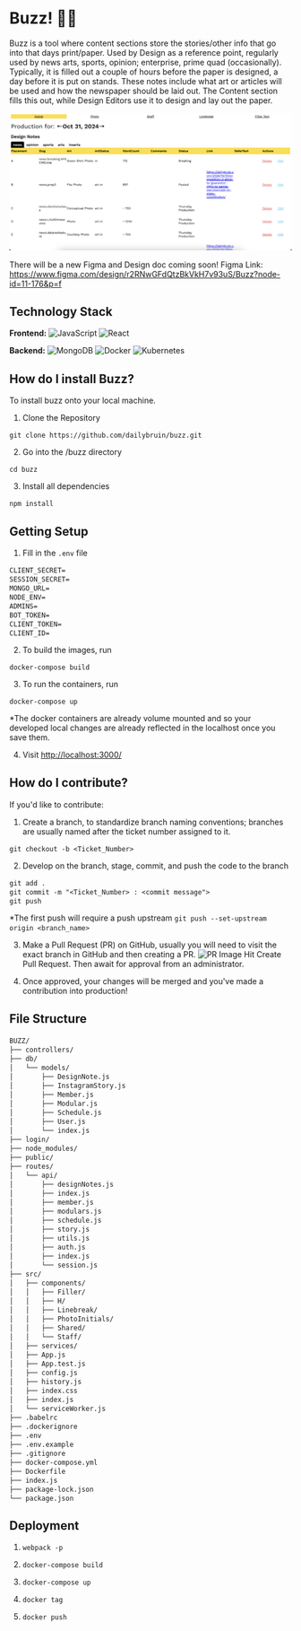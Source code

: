 # Buzz! 🐝🍯

Buzz is a tool where content sections store the stories/other info that go into that days print/paper. Used by Design as a reference point, regularly used by news arts, sports, opinion;
enterprise, prime quad (occasionally). Typically, it is filled out a couple of hours before the paper is designed, a day before it is put on stands. These notes include what art or articles will be used and how the newspaper should be laid out. The Content section fills this out, while Design Editors use it to design and lay out the paper.

![Buzz Example](./public/Buzz_Ex.png)

There will be a new Figma and Design doc coming soon!
Figma Link: https://www.figma.com/design/r2RNwGFdQtzBkVkH7v93uS/Buzz?node-id=11-176&p=f

## Technology Stack

**Frontend:**
![JavaScript](https://img.shields.io/badge/-JavaScript-F7DF1E?style=flat-square&logo=javascript&logoColor=black)
![React](https://img.shields.io/badge/-React-61DAFB?style=flat-square&logo=react&logoColor=white)


**Backend:**
![MongoDB](https://img.shields.io/badge/-MongoDB-47A248?style=flat-square&logo=mongodb&logoColor=white) 
![Docker](https://img.shields.io/badge/-Docker-2496ED?style=flat-square&logo=docker&logoColor=white) 
![Kubernetes](https://img.shields.io/badge/-Kubernetes-326CE5?style=flat-square&logo=kubernetes&logoColor=white)

## How do I install Buzz?
To install buzz onto your local machine. 
1. Clone the Repository
```
git clone https://github.com/dailybruin/buzz.git
```
2. Go into the /buzz directory
```
cd buzz
```
3. Install all dependencies
```
npm install 
```

## Getting Setup

1. Fill in the `.env` file
```
CLIENT_SECRET=
SESSION_SECRET=    
MONGO_URL=
NODE_ENV= 
ADMINS=
BOT_TOKEN=
CLIENT_TOKEN=
CLIENT_ID=
```

2. To build the images, run 
```
docker-compose build
```

3. To run the containers, run 
```
docker-compose up
```
*The docker containers are already volume mounted and so your developed local changes are already reflected in the localhost once you save them.

4. Visit [http://localhost:3000/](http://localhost:3000/)


## How do I contribute?
If you'd like to contribute:
1. Create a branch, to standardize branch naming conventions; branches are usually named after the ticket number assigned to it.
```
git checkout -b <Ticket_Number>
```
2. Develop on the branch, stage, commit, and push the code to the branch
```
git add .
git commit -m "<Ticket_Number> : <commit message">
git push
```
*The first push will require a push upstream 
```git push --set-upstream origin <branch_name>```

3. Make a Pull Request (PR) on GitHub, usually you will need to visit the exact branch in GitHub and then creating a PR. 
![PR Image](./public/PR_instructions.png)
Hit Create Pull Request. Then await for approval from an administrator.

4. Once approved, your changes will be merged and you've made a contribution into production!

## File Structure
```
BUZZ/
├── controllers/
├── db/
│   └── models/
│       ├── DesignNote.js
│       ├── InstagramStory.js
│       ├── Member.js
│       ├── Modular.js
│       ├── Schedule.js
│       ├── User.js
│       └── index.js
├── login/
├── node_modules/
├── public/
├── routes/
│   └── api/
│       ├── designNotes.js
│       ├── index.js
│       ├── member.js
│       ├── modulars.js
│       ├── schedule.js
│       ├── story.js
│       ├── utils.js
│       ├── auth.js
│       ├── index.js
│       └── session.js
├── src/
│   ├── components/
│   │   ├── Filler/
│   │   ├── H/
│   │   ├── Linebreak/
│   │   ├── PhotoInitials/
│   │   ├── Shared/
│   │   └── Staff/
│   ├── services/
│   ├── App.js
│   ├── App.test.js
│   ├── config.js
│   ├── history.js
│   ├── index.css
│   ├── index.js
│   └── serviceWorker.js
├── .babelrc
├── .dockerignore
├── .env
├── .env.example
├── .gitignore
├── docker-compose.yml
├── Dockerfile
├── index.js
├── package-lock.json
└── package.json
```

## Deployment

1. `webpack -p`

2. `docker-compose build`

3. `docker-compose up`

4. `docker tag`

5. `docker push`
